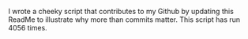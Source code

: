 I wrote a cheeky script that contributes to my Github by updating this ReadMe to illustrate why more than commits matter. This script has run 4056 times.